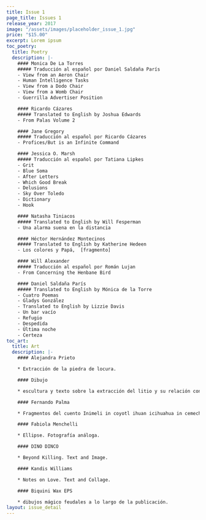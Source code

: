 ```yaml
---
title: Issue 1
page_title: Issues 1
release_year: 2017
image: "/assets/images/placeholder_issue_1.jpg"
price: "$15.00"
excerpt: Lorem ipsum
toc_poetry:
  title: Poetry
  description: |-
    #### Monica De La Torres
    ##### Traducción al español por Daniel Saldaña París
    - View from an Aeron Chair
    - Human Intelligence Tasks
    - View from a Dodo Chair
    - View from a Womb Chair
    - Guerrilla Advertiser Position

    #### Ricardo Cázares
    ##### Translated to English by Joshua Edwards
    - From Palas Volume 2

    #### Jane Gregory
    ##### Traducción al español por Ricardo Cázares
    - Profices/But is an Infinite Command

    #### Jessica O. Marsh
    ##### Traducción al español por Tatiana Lipkes
    - Grit
    - Blue Soma
    - After Letters
    - Which Good Break
    - Delusions
    - Sky Over Toledo
    - Dictionary
    - Hook

    #### Natasha Tiniacos
    ##### Translated to English by Will Fesperman
    - Una alarma suena en la distancia

    #### Héctor Hernández Montecinos
    ##### Translated to English by Katherine Hedeen
    - Los colores y Papá,  [fragmento]

    #### Will Alexander
    ##### Traducción al español por Román Lujan
    - From Concerning the Henbane Bird

    #### Daniel Saldaña París
    ##### Translated to English by Mónica de la Torre
    - Cuatro Poemas
    - Gladys González
    - Translated to English by Lizzie Davis
    - Un bar vacío
    - Refugio
    - Despedida
    - Última noche
    - Certeza
toc_art:
  title: Art
  description: |-
    #### Alejandra Prieto

    * Extracción de la piedra de locura.

    #### Dibujo

    * escultura y texto sobre la extracción del litio y su relación con el cuerpo humano.

    #### Fernando Palma

    * Fragmentos del cuento Inimeli in coyotl ihuan icihuahua in cemechin y Kittenmiow en el país de las banderas. Pintura digital.

    #### Fabiola Menchelli

    * Ellipse. Fotografía análoga.

    #### DINO DINCO

    * Beyond Killing. Text and Image.

    #### Kandis Williams

    * Notes on Love. Text and Collage.

    #### Biquini Wax EPS

    * dibujos mágico feudales a lo largo de la publicación.
layout: issue_detail
---
```


